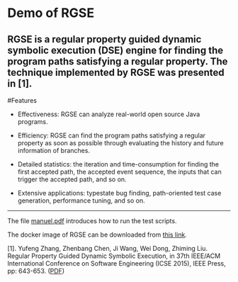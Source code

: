 Demo of RGSE
===============================================
RGSE is a regular property guided dynamic symbolic execution (DSE) engine for finding the program paths satisfying a regular property. The technique implemented by RGSE was presented in [1].
------------

#Features
  * Effectiveness: RGSE can analyze real-world open source Java programs. 
  
  * Efficiency: RGSE can find the program paths satisfying a regular property as soon as possible through evaluating the history and future information of branches.
  
  * Detailed statistics: the iteration and time-consumption for finding the first accepted path, the accepted event sequence, the inputs that can trigger the accepted path, and so on.  
  
  * Extensive applications: typestate bug finding, path-oriented test case generation, performance tuning, and so on.    

----------  


The file [manuel.pdf](https://github.com/jrgse/demo/raw/master/manuel.pdf) introduces how to run the test scripts.

The docker image of RGSE can be downloaded from [this link](https://1drv.ms/u/s!Amd07GCbYt_zbQZm2w2MBbXI6Zo).

[1]. Yufeng Zhang, Zhenbang Chen, Ji Wang, Wei Dong, Zhiming Liu. Regular Property Guided Dynamic Symbolic Execution, in 37th IEEE/ACM International Conference on Software Engineering (ICSE 2015), IEEE Press, pp: 643-653. ([PDF](http://zbchen.github.io/Papers_files/icse2015.pdf))
